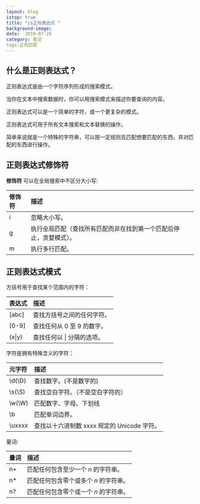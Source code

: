```yaml
---
layout: blog
istop: true
title: "js正则表达式 "
background-image: 
date:  2019-07-29
category: 笔记
tags:正则匹配
---
```




## 什么是正则表达式？

正则表达式是由一个字符序列形成的搜索模式。

当你在文本中搜索数据时，你可以用搜索模式来描述你要查询的内容。

正则表达式可以是一个简单的字符，或一个更复杂的模式。

正则表达式可用于所有文本搜索和文本替换的操作。

简单来说就是一个特殊的字符串，可以按一定规则去匹配想要匹配的东西，并对匹配的东西进行操作。

## 正则表达式修饰符

**修饰符** 可以在全局搜索中不区分大小写:

| 修饰符 | 描述                                                         |
| :----- | :----------------------------------------------------------- |
| i      | 忽略大小写。                                                 |
| g      | 执行全局匹配（查找所有匹配而非在找到第一个匹配后停止，贪婪模式）。 |
| m      | 执行多行匹配。                                               |

## 正则表达式模式

方括号用于查找某个范围内的字符：

| 表达式 | 描述                       |
| :----- | :------------------------- |
| [abc]  | 查找方括号之间的任何字符。 |
| [0-9]  | 查找任何从 0 至 9 的数字。 |
| (x\|y) | 查找任何以 \| 分隔的选项。 |

字符是拥有特殊含义的字符：

| 元字符 | 描述                                        |
| :----- | :------------------------------------------ |
| \d(\D) | 查找数字。(不是数字的)                      |
| \s(\S) | 查找空白字符。（不是空白字符的）            |
| \w(\W) | 匹配数字、字母、下划线                      |
| \b     | 匹配单词边界。                              |
| \uxxxx | 查找以十六进制数 xxxx 规定的 Unicode 字符。 |

量词:

| 量词 | 描述                                  |
| :--- | :------------------------------------ |
| n+   | 匹配任何包含至少一个 *n* 的字符串。   |
| n*   | 匹配任何包含零个或多个 *n* 的字符串。 |
| n?   | 匹配任何包含零个或一个 *n* 的字符串。 |